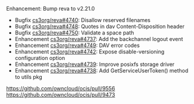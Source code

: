 Enhancement: Bump reva to v2.21.0

*   Bugfix [cs3org/reva#4740](https://github.com/cs3org/reva/pull/4740): Disallow reserved filenames
*   Bugfix [cs3org/reva#4748](https://github.com/cs3org/reva/pull/4748): Quotes in dav Content-Disposition header
*   Bugfix [cs3org/reva#4750](https://github.com/cs3org/reva/pull/4750): Validate a space path
*   Enhancement [cs3org/reva#4737](https://github.com/cs3org/reva/pull/4737): Add the backchannel logout event
*   Enhancement [cs3org/reva#4749](https://github.com/cs3org/reva/pull/4749): DAV error codes
*   Enhancement [cs3org/reva#4742](https://github.com/cs3org/reva/pull/4742): Expose disable-versioning configuration option
*   Enhancement [cs3org/reva#4739](https://github.com/cs3org/reva/pull/4739): Improve posixfs storage driver
*   Enhancement [cs3org/reva#4738](https://github.com/cs3org/reva/pull/4738): Add GetServiceUserToken() method to utils pkg

https://github.com/owncloud/ocis/pull/9556
https://github.com/owncloud/ocis/pull/9473
